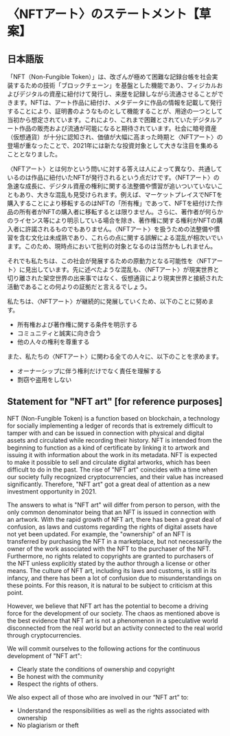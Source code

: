 ﻿# 〈NFTアート〉のステートメント【草案】

## 日本語版

「NFT（Non-Fungible Token）」は、改ざんが極めて困難な記録台帳を社会実装するための技術「ブロックチェーン」を基盤とした機能であり、フィジカルおよびデジタルの資産に紐付けて発行し、来歴を記録しながら流通させることができます。NFTは、アート作品に紐付け、メタデータに作品の情報を記載して発行することにより、証明書のようなものとして機能することが、用途の一つとして当初から想定されています。これにより、これまで困難とされていたデジタルアート作品の販売および流通が可能になると期待されています。社会に暗号資産（仮想通貨）が十分に認知され、価値が大幅に高まった時期と〈NFTアート〉の登場が重なったことで、2021年には新たな投資対象として大きな注目を集めることとなりました。

〈NFTアート〉とは何かという問いに対する答えは人によって異なり、共通しているのは作品に紐付いたNFTが発行されるという点だけです。〈NFTアート〉の急速な成長に、デジタル資産の権利に関する法整備や慣習が追いついていないこともあり、大きな混乱も見受けられます。例えば、マーケットプレイスでNFTを購入することにより移転するのはNFTの「所有権」であって、NFTを紐付けた作品の所有者がNFTの購入者に移転するとは限りません。さらに、著作者が何らかのライセンス等により明示している場合を除き、著作権に関する権利がNFTの購入者に許諾されるものでもありません。〈NFTアート〉を扱うための法整備や慣習を含む文化は未成熟であり、これらの点に関する誤解による混乱が相次いでいます。このため、現時点において批判の対象となるのは当然かもしれません。

それでも私たちは、この社会が発展するための原動力となる可能性を〈NFTアート〉に見出しています。先に述べたような混乱も、〈NFTアート〉が現実世界と切り離された架空世界の出来事ではなく、仮想通貨により現実世界と接続された活動であることの何よりの証拠だと言えるでしょう。

私たちは、〈NFTアート〉が継続的に発展していくため、以下のことに努めます。

* 所有権および著作権に関する条件を明示する
* コミュニティと誠実に向き合う
* 他の人々の権利を尊重する

また、私たちの〈NFTアート〉に関わる全ての人々に、以下のことを求めます。

* オーナーシップに伴う権利だけでなく責任を理解する
* 剽窃や盗用をしない

## Statement for "NFT art" [for reference purposes]

NFT (Non-Fungible Token) is a function based on blockchain, a technology for socially implementing a ledger of records that is extremely difficult to tamper with and can be issued in connection with physical and digital assets and circulated while recording their history. NFT is intended from the beginning to function as a kind of certificate by linking it to artwork and issuing it with information about the work in its metadata. NFT is expected to make it possible to sell and circulate digital artworks, which has been difficult to do in the past. The rise of "NFT art" coincides with a time when our society fully recognized cryptocurrencies, and their value has increased significantly. Therefore, "NFT art" got a great deal of attention as a new investment opportunity in 2021.

The answers to what is "NFT art" will differ from person to person, with the only common denominator being that an NFT is issued in connection with an artwork. With the rapid growth of NFT art, there has been a great deal of confusion, as laws and customs regarding the rights of digital assets have not yet been updated. For example, the "ownership" of an NFT is transferred by purchasing the NFT in a marketplace, but not necessarily the owner of the work associated with the NFT to the purchaser of the NFT. Furthermore, no rights related to copyrights are granted to purchasers of the NFT unless explicitly stated by the author through a license or other means. The culture of NFT art, including its laws and customs, is still in its infancy, and there has been a lot of confusion due to misunderstandings on these points. For this reason, it is natural to be subject to criticism at this point.

However, we believe that NFT art has the potential to become a driving force for the development of our society. The chaos as mentioned above is the best evidence that NFT art is not a phenomenon in a speculative world disconnected from the real world but an activity connected to the real world through cryptocurrencies.

We will commit ourselves to the following actions for the continuous development of "NFT art":

* Clearly state the conditions of ownership and copyright
* Be honest with the community
* Respect the rights of others.

We also expect all of those who are involved in our “NFT art” to:

* Understand the responsibilities as well as the rights associated with ownership
* No plagiarism or theft
